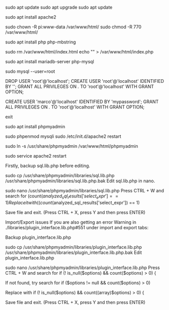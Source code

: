 sudo apt update
sudo apt upgrade
sudo apt update

sudo apt install apache2

sudo chown -R pi:www-data /var/www/html/
sudo chmod -R 770 /var/www/html/

sudo apt install php php-mbstring

sudo rm /var/www/html/index.html
echo "<?php phpinfo ();?>" > /var/www/html/index.php


sudo apt install mariadb-server php-mysql

sudo mysql --user=root



DROP USER 'root'@'localhost';
CREATE USER 'root'@'localhost' IDENTIFIED BY '';
GRANT ALL PRIVILEGES ON *.* TO 'root'@'localhost' WITH GRANT OPTION;

CREATE USER 'marco'@'localhost' IDENTIFIED BY 'mypassword';
GRANT ALL PRIVILEGES ON *.* TO 'root'@'localhost' WITH GRANT OPTION;

exit



sudo apt install phpmyadmin

sudo phpenmod mysqli
sudo /etc/init.d/apache2 restart

sudo ln -s /usr/share/phpmyadmin /var/www/html/phpmyadmin

sudo service apache2 restart






Firstly, backup sql.lib.php before editing.

sudo cp /usr/share/phpmyadmin/libraries/sql.lib.php /usr/share/phpmyadmin/libraries/sql.lib.php.bak
Edit sql.lib.php in nano.

sudo nano /usr/share/phpmyadmin/libraries/sql.lib.php
Press CTRL + W and search for (count($analyzed_sql_results['select_expr'] == 1)
Replace it with ((count($analyzed_sql_results['select_expr']) == 1)

Save file and exit. (Press CTRL + X, press Y and then press ENTER)

Import/Export issues
If you are also getting an error Warning in ./libraries/plugin_interface.lib.php#551 under import and export tabs:

Backup plugin_interface.lib.php

sudo cp /usr/share/phpmyadmin/libraries/plugin_interface.lib.php /usr/share/phpmyadmin/libraries/plugin_interface.lib.php.bak
Edit plugin_interface.lib.php

sudo nano /usr/share/phpmyadmin/libraries/plugin_interface.lib.php
Press CTRL + W and search for if (! is_null($options) && count($options) > 0) {

If not found, try search for if ($options != null && count($options) > 0)

Replace with if (! is_null($options) && count((array)$options) > 0) {

Save file and exit. (Press CTRL + X, press Y and then press ENTER)
